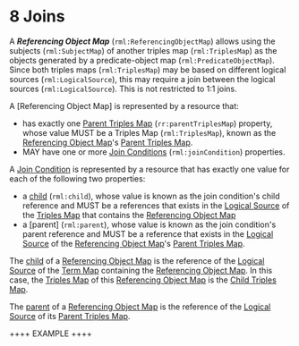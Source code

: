 # 8 Joins

A _**Referencing Object Map**_ (`rml:ReferencingObjectMap`) allows
using the subjects (`rml:SubjectMap`) of another triples map (`rml:TriplesMap`)
as the objects generated by a predicate-object map (`rml:PredicateObjectMap`).
Since both triples maps (`rml:TriplesMap`) may be based on
different logical sources (`rml:LogicalSource`),
this may require a join between the logical sources (`rml:LogicalSource`).
This is not restricted to 1:1 joins.

A [Referencing Object Map] is represented by a resource that:

* has exactly one [Parent Triples Map]() (`rr:parentTriplesMap`) property,
whose value MUST be a Triples Map (`rml:TriplesMap`),
known as the [Referencing Object Map]()'s [Parent Triples Map]().
* MAY have one or more [Join Conditions]()  (`rml:joinCondition`) properties.

A [Join Condition]() is represented by a resource that
has exactly one value for each of the following two properties:

* a [child]() (`rml:child`),
whose value is known as the join condition's child reference and
MUST be a references that exists in the [Logical Source]()
of the [Triples Map]() that contains the [Referencing Object Map]()
* a [parent] (`rml:parent`),
whose value is known as the join condition's parent reference and
MUST be a reference that exists in the [Logical Source]()
of the [Referencing Object Map]()'s [Parent Triples Map]().

The [child]() of a [Referencing Object Map]()
is the reference of the [Logical Source]() of the [Term Map]()
containing the [Referencing Object Map](). 
In this case, 
the [Triples Map]() of this [Referencing Object Map]()
is the [Child Triples Map]().

The [parent]() of a [Referencing Object Map]()
is the reference of the [Logical Source]() of its [Parent Triples Map](). 

++++ EXAMPLE ++++